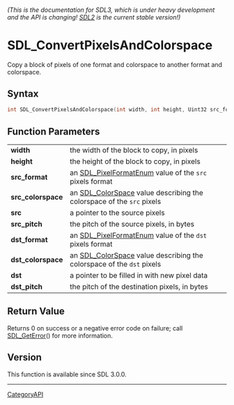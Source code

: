 ###### (This is the documentation for SDL3, which is under heavy development and the API is changing! [SDL2](https://wiki.libsdl.org/SDL2/) is the current stable version!)
# SDL_ConvertPixelsAndColorspace

Copy a block of pixels of one format and colorspace to another format and colorspace.

## Syntax

```c
int SDL_ConvertPixelsAndColorspace(int width, int height, Uint32 src_format, SDL_Colorspace src_colorspace, const void *src, int src_pitch, Uint32 dst_format, SDL_Colorspace dst_colorspace, void *dst, int dst_pitch);

```

## Function Parameters

|                        |                                                                                         |
| ---------------------- | --------------------------------------------------------------------------------------- |
| **width**              | the width of the block to copy, in pixels                                               |
| **height**             | the height of the block to copy, in pixels                                              |
| **src_format**         | an [SDL_PixelFormatEnum](SDL_PixelFormatEnum) value of the `src` pixels format          |
| **src_colorspace**     | an [SDL_ColorSpace](SDL_ColorSpace) value describing the colorspace of the `src` pixels |
| **src**                | a pointer to the source pixels                                                          |
| **src_pitch**          | the pitch of the source pixels, in bytes                                                |
| **dst_format**         | an [SDL_PixelFormatEnum](SDL_PixelFormatEnum) value of the `dst` pixels format          |
| **dst_colorspace**     | an [SDL_ColorSpace](SDL_ColorSpace) value describing the colorspace of the `dst` pixels |
| **dst**                | a pointer to be filled in with new pixel data                                           |
| **dst_pitch**          | the pitch of the destination pixels, in bytes                                           |

## Return Value

Returns 0 on success or a negative error code on failure; call
[SDL_GetError](SDL_GetError)() for more information.

## Version

This function is available since SDL 3.0.0.

----
[CategoryAPI](CategoryAPI)

